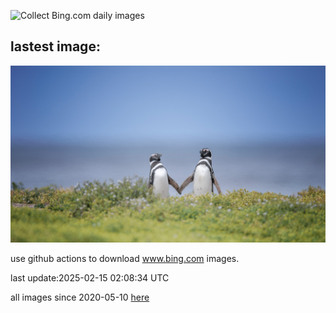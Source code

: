 ![Collect Bing.com daily images](https://github.com/counter2015/bing-daily-images/workflows/Collect%20Bing.com%20daily%20images/badge.svg)
## lastest image:
![](images/img.jpg)

use github actions to download www.bing.com images.

last update:2025-02-15 02:08:34 UTC

all images since 2020-05-10 [here](https://github.com/counter2015/bing-daily-images/tree/master/images) 
